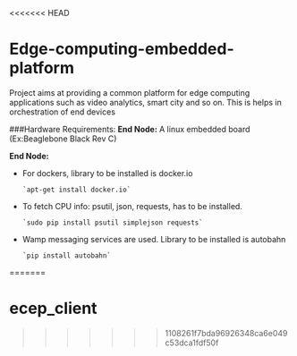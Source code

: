 <<<<<<< HEAD
# Edge-computing-embedded-platform
Project aims at providing a common platform for edge computing applications such as video analytics, smart city and so on. 
This is helps in orchestration of end devices

###Hardware Requirements: 
**End Node:** A linux embedded board (Ex:Beaglebone Black Rev C)


**End Node:**
* For dockers, library to be installed is docker.io

      `apt-get install docker.io`
  
* To fetch CPU info: psutil, json, requests, has to be installed.
  
      `sudo pip install psutil simplejson requests`
      
* Wamp messaging services are used. Library to be installed is autobahn

      `pip install autobahn`
=======
# ecep_client
>>>>>>> 1108261f7bda96926348ca6e049c53dca1fdf50f
